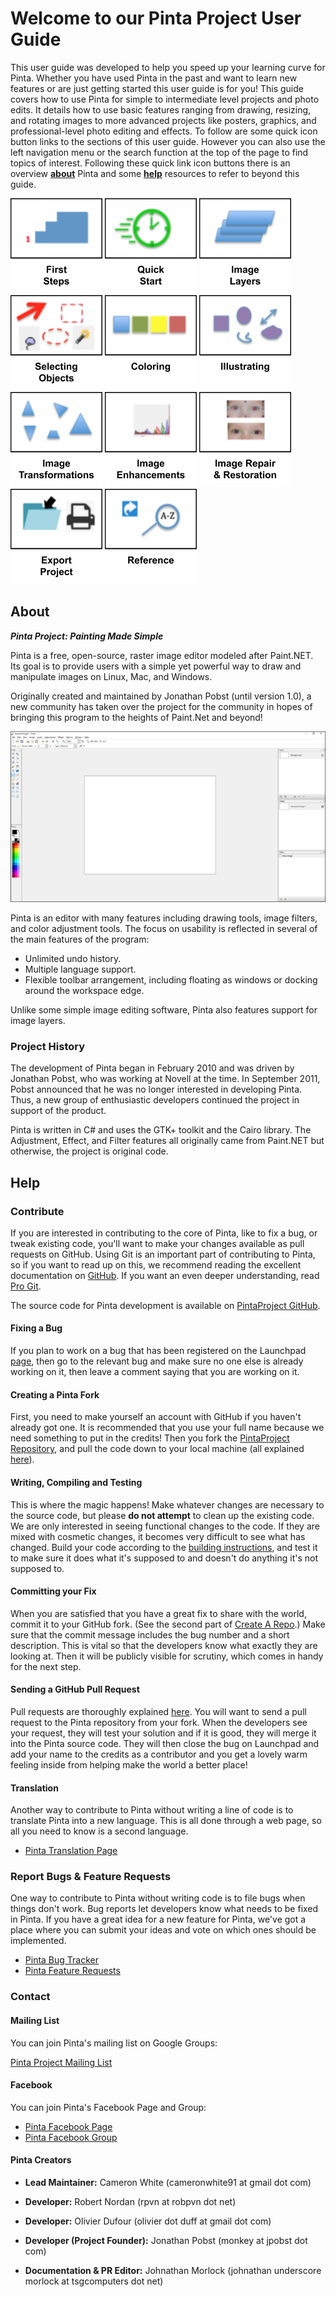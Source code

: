 # __Welcome to our Pinta Project User Guide__ #
This user guide was developed to help you speed up your learning curve for Pinta. Whether you have used Pinta in the past and want to learn new features or are just getting started this user guide is for you! This guide covers how to use Pinta for simple to intermediate level projects and photo edits. It details how to use basic features ranging from drawing, resizing, and rotating images to more advanced projects like posters, graphics, and professional-level photo editing and effects. To follow are some quick icon button links to the sections of this user guide. However you can also use the left navigation menu or the search function at the top of the page to find topics of interest. Following these quick link icon buttons there is an overview [**about**](index.md#about) Pinta and some [**help**](index.md#help) resources to refer to beyond this guide. 

[![button](img/firststepsicon.png)](firststepsoverview.md) [![button](img/quickstarticon.png)](quickstartoverview.md) [![button](img/imagelayericon.png)](layersoverview.md) [![button](img/selectingobjectsicon.png)](select_overview.md) [![button](img/coloringicon.png)](coloringoverview.md) [![button](img/illustratingicon.png)](illustratingoverview.md) [![button](img/imagetransformationsicon.png)](transformoverview.md) [![button](img/imageenhancementicon.png)](imageenhancementsoverview.md) [![button](img/imagerepairicon.png)](imagerepairoverview.md) [![button](img/exporticon.png)](exportoverview.md) [![button](img/referenceicon.png)](shortcuts.md)

## __About__ ##

__*Pinta Project: Painting Made Simple*__

Pinta is a free, open-source, raster image editor modeled after Paint.NET. Its goal is to provide users with a simple yet powerful way to draw and manipulate images on Linux, Mac, and Windows.

Originally created and maintained by Jonathan Pobst (until version 1.0), a new community has taken over the project for the community in hopes of bringing this program to the heights of Paint.Net and beyond!

![Basic Pinta](img/basic.png)

Pinta is an editor with many features including drawing tools, image filters, and color adjustment tools. The focus on usability is reflected in several of the main features of the program:

- Unlimited undo history.
- Multiple language support.
- Flexible toolbar arrangement, including floating as windows or docking around the workspace edge.

Unlike some simple image editing software, Pinta also features support for image layers.

### __Project History__ ###

The development of Pinta began in February 2010 and was driven by Jonathan Pobst, who was working at Novell at the time. In September 2011, Pobst announced that he was no longer interested in developing Pinta. Thus, a new group of enthusiastic developers continued the project in support of the product.

Pinta is written in C# and uses the GTK+ toolkit and the Cairo library. The Adjustment, Effect, and Filter features all originally came from Paint.NET but otherwise, the project is original code.

## __Help__ ##

### __Contribute__ ###

If you are interested in contributing to the core of Pinta, like to fix a bug, or tweak existing code, you'll want to make your changes available as pull requests on GitHub. Using Git is an important part of contributing to Pinta, so if you want to read up on this, we recommend reading the excellent documentation on [GitHub](https://help.github.com/en). If you want an even deeper understanding, read [Pro Git](http://progit.org/book/).

The source code for Pinta development is available on [PintaProject GitHub](https://github.com/PintaProject/Pinta).

#### Fixing a Bug ####

If you plan to work on a bug that has been registered on the Launchpad [page](https://bugs.launchpad.net/pinta/+bugs), then go to the relevant bug and make sure no one else is already working on it, then leave a comment saying that you are working on it.

#### Creating a Pinta Fork ####

First, you need to make yourself an account with GitHub if you haven't already got one. It is recommended that you use your full name because we need something to put in the credits! Then you fork the [PintaProject Repository](https://github.com/PintaProject/Pinta), and pull the code down to your local machine (all explained [here](http://help.github.com/fork-a-repo/)).

#### Writing, Compiling and Testing ####

This is where the magic happens! Make whatever changes are necessary to the source code, but please __do not attempt__ to clean up the existing code. We are only interested in seeing functional changes to the code. If they are mixed with cosmetic changes, it becomes very difficult to see what has changed. Build your code according to the [building instructions](https://github.com/PintaProject/Pinta/blob/master/readme.md), and test it to make sure it does what it's supposed to and doesn't do anything it's not supposed to.

#### Committing your Fix ####

When you are satisfied that you have a great fix to share with the world, commit it to your GitHub fork. (See the second part of [Create A Repo](http://help.github.com/create-a-repo/).) Make sure that the commit message includes the bug number and a short description. This is vital so that the developers know what exactly they are looking at. Then it will be publicly visible for scrutiny, which comes in handy for the next step.

#### Sending a GitHub Pull Request ####

Pull requests are thoroughly explained [here](http://help.github.com/send-pull-requests/). You will want to send a pull request to the Pinta repository from your fork. When the developers see your request, they will test your solution and if it is good, they will merge it into the Pinta source code. They will then close the bug on Launchpad and add your name to the credits as a contributor and you get a lovely warm feeling inside from helping make the world a better place!

#### Translation ####

Another way to contribute to Pinta without writing a line of code is to translate Pinta into a new language. This is all done through a web page, so all you need to know is a second language.

- [Pinta Translation Page](https://translations.launchpad.net/pinta)

### __Report Bugs & Feature Requests__ ###

One way to contribute to Pinta without writing code is to file bugs when things don't work. Bug reports let developers know what needs to be fixed in Pinta. If you have a great idea for a new feature for Pinta, we've got a place where you can submit your ideas and vote on which ones should be implemented.

- [Pinta Bug Tracker](https://bugs.launchpad.net/pinta/+bugs)
- [Pinta Feature Requests](https://pinta-project.com/suggestions)

### __Contact__ ###

#### Mailing List ####

You can join Pinta's mailing list on Google Groups:

[Pinta Project Mailing List](http://groups.google.com/group/pinta?hl=en)

#### Facebook ####

You can join Pinta's Facebook Page and Group:

- [Pinta Facebook Page](http://www.facebook.com/pages/Pinta/249343198437410)
- [Pinta Facebook Group](http://www.facebook.com/groups/198103533589299/)

#### __Pinta Creators__ ####

- __Lead Maintainer:__ Cameron White (cameronwhite91 at gmail dot com)

- __Developer:__ Robert Nordan (rpvn at robpvn dot net)

- __Developer:__ Olivier Dufour (olivier dot duff at gmail dot com)

- __Developer (Project Founder):__ Jonathan Pobst (monkey at jpobst dot com)

- __Documentation & PR Editor:__ Johnathan Morlock (johnathan underscore morlock at tsgcomputers dot net)
